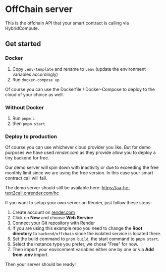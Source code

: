# OffChain server
This is the offchain API that your smart contract is calling via HybridCompute. 

## Get started
### Docker
1. Copy `.env-template` and rename to `.env` (update the environment variables accordingly)
2. Run `docker-compose up`

Of course you can use the Dockerfile / Docker-Compose to deploy to the cloud of your choice as well.

### Without Docker
1. Run `pnpm i`
2. then `pnpm start`

### Deploy to production
Of course you can use whichever cloud provider you like. But for demo purposes we have used *render.com* as they provide allow you to deploy a tiny backend for free.

Our demo server will spin down with inactivity or due to exceeding the free monthly limit since we are using the free version. In this case your smart contract call will fail. 

The demo server should still be available here: https://aa-hc-text2call.onrender.com/hc

If you want to setup your own server on Render, just follow these steps: 
1. Create account on [render.com](https://render.com)
2. Click on **New** and choose **Web Service**
3. Connect your Git repository with Render
4. If you are using this example repo you need to change the **Root directory** to `backend/offchain` since the isolated service is located there.
5. Set the build command to `pnpm build`, the start command to `pnpm start`.
6. Select the instance type you prefer, we chose "Free" for now.
7. Then import your environment variables either one by one or via **Add from .env** import.

Then your server should be ready! 